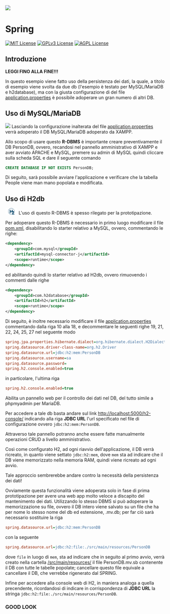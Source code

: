 
<img src="https://spring.io/favicon.svg" height="48px"/>

# Spring

[![MIT License](https://img.shields.io/badge/License-MIT-green.svg)](https://choosealicense.com/licenses/mit/) [![GPLv3 License](https://img.shields.io/badge/License-GPL%20v3-yellow.svg)](https://opensource.org/licenses/) [![AGPL License](https://img.shields.io/badge/license-AGPL-blue.svg)](http://www.gnu.org/licenses/agpl-3.0)

## Introduzione

**LEGGI FINO ALLA FINE!!!**

In questo esempio viene fatto uso della persistenza dei dati, la quale, a titolo di esempio viene svolta da due db (l'esempio è testato per MySQL/MariaDB e h2database), ma con la giusta configurazione di del file [application.properties](./src/main/resources/application.properties) è possibile adoperare un gran numero di altri DB.

## Uso di MySQL/MariaDB

<a href="https://mariadb.org"/><img src="https://mariadb.org/wp-content/themes/twentynineteen-child/icons/logo_seal.svg" height="20px"/></a> Lasciando la configurazione inalterata del file [application.properties](./src/main/resources/application.properties) verrà adoperato il DB MySQL/MariaDB adoperato da XAMPP.

Allo scopo di usare questo **R-DBMS** è importante creare preventivamente il DB PersonDB, ovvero, recandosi nel pannello amministrativo di XAMPP e aver avviato APACHE e MySQL, premere su admin di MySQL quindi cliccare sulla scheda SQL e dare il seguente comando
```SQL
CREATE DATABASE IF NOT EXISTS PersonDB;
```
Di seguito, sarà possibile avviare l'applicazione e verificare che la tabella People viene man mano popolata e modificata.

## Uso di H2db

<a href="https://github.com/h2database/h2database"><img src="https://github.com/h2database/h2database/blob/master/h2/src/docsrc/images/h2-logo-2.png" height="20px"/></a> L'uso di questo R-DBMS è spesso rilegato per la prototipazione.

Per adoperare questo R-DBMS è necessario in primo luogo modificare il file [pom.xml](./pom.xml), disabilitando lo starter relativo a MySQL, ovvero, commentando le righe:
```xml
<dependency>
	<groupId>com.mysql</groupId>
	<artifactId>mysql-connector-j</artifactId>
	<scope>runtime</scope>
</dependency>
```
ed abilitando quindi lo starter relativo ad H2db, ovvero rimuovendo i commenti dalle righe
```xml
<dependency>
	<groupId>com.h2database</groupId>
	<artifactId>h2</artifactId>
	<scope>runtime</scope>
</dependency>
```
Di seguito, è inoltre necessario modificare il file [application.properties](./src/main/resources/application.properties) commentando dalla riga 10 alla 18, e decommentare le seguenti righe 19, 21, 22, 24, 25, 27 nel seguente modo
```ini
spring.jpa.properties.hibernate.dialect=org.hibernate.dialect.H2Dialect
spring.datasource.driver-class-name=org.h2.Driver
spring.datasource.url=jdbc:h2:mem:PersonDB
spring.datasource.username=sa
spring.datasource.password=
spring.h2.console.enabled=true
```
in particolare, l'ultima riga
```ini
spring.h2.console.enabled=true
```
Abilita un pannello web per il controllo dei dati nel DB, del tutto simile a phpmyadmin per MariaDB.

Per accedere a tale db basta andare sul link [http://localhost:5000/h2-console/](http://localhost:5000/h2-console/) indicando alla riga **JDBC URL** l'url specificato nel file di configurazione ovvero ```jdbc:h2:mem:PersonDB```.

Attraverso tale pannello potranno anche essere fatte manualmente operazioni CRUD a livello amministrativo.

Così come configurato H2, ad ogni riavvio dell'applicazione, il DB verrà ricreato, in quanto viene settato ```jdbc:h2:mem```, dove ```mem``` sta ad indicare che il DB viene memorizzato nella memoria RAM, quindi viene ricreato ad ogni avvio.

Tale approccio sembrerebbe andare contro la necessità della persistenza dei dati!

Ovviamente questa funzionalità viene adoperata solo in fase di prima prototipazione per avere una web app molto veloce a discapito del mantenimento dei dati.
Utilizzando lo stesso DBMS si può adoperare la memorizzazione su file, ovvero il DB intero viene salvato su un file che ha per nome lo stesso nome del db ed estensione, .mv.db; per far ciò sarà necessario sostituire la riga
```ini
spring.datasource.url=jdbc:h2:mem:PersonDB
```
con la seguente
```ini
spring.datasource.url=jdbc:h2:file:./src/main/resources/PersonDB
```
dove ```file``` in luogo di ```mem```, sta ad indicare che in seguito al primo avvio, verrà creato nella cartella [/src/main/resources/](./src/main/resources/) il file PersonDB.mv.sb contenente il DB con tutte le tabelle popolate; cancellare questo file equivale a cancellare il DB, che verrebbe rigenerato dal SPRING.

Infine per accedere alla console web di H2, in maniera analoga a quella precendente, ricordandosi di indicare in corrispondenza di **JDBC URL** la stringa ```jdbc:h2:file:./src/main/resources/PersonDB```.

### GOOD LOOK
